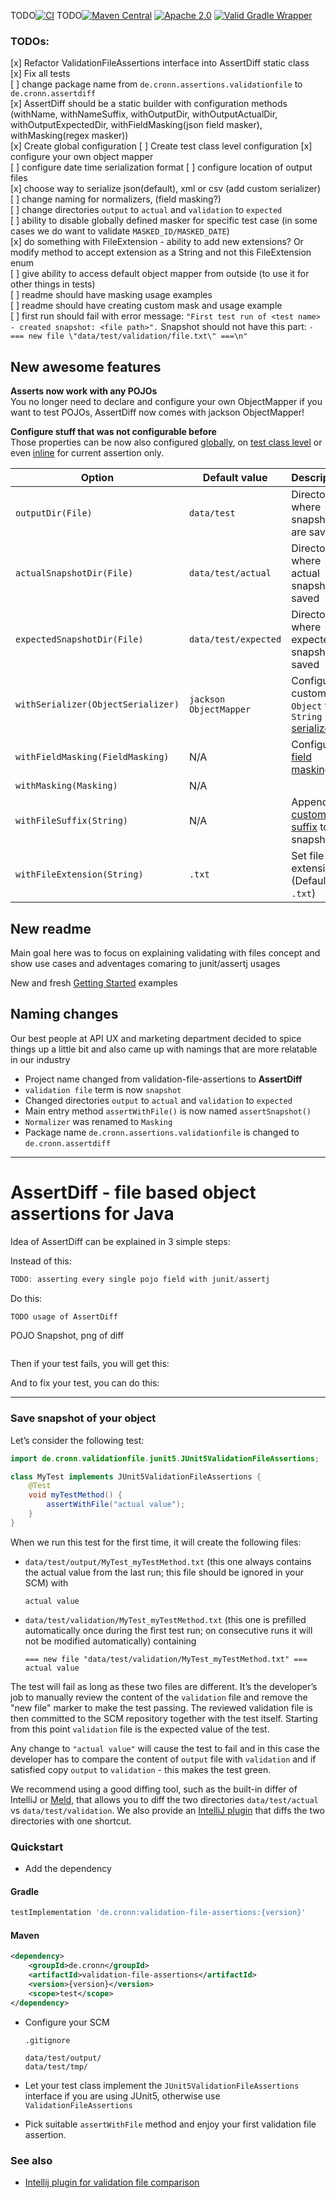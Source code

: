 TODO[![CI](https://github.com/cronn/validation-file-assertions/workflows/CI/badge.svg)](https://github.com/cronn/validation-file-assertions/actions)
TODO[![Maven Central](https://maven-badges.herokuapp.com/maven-central/de.cronn/validation-file-assertions/badge.svg)](http://maven-badges.herokuapp.com/maven-central/de.cronn/validation-file-assertions)
[![Apache 2.0](https://img.shields.io/github/license/cronn/validation-file-assertions.svg)](http://www.apache.org/licenses/LICENSE-2.0)
[![Valid Gradle Wrapper](https://github.com/cronn/validation-file-assertions/workflows/Validate%20Gradle%20Wrapper/badge.svg)](https://github.com/cronn/validation-file-assertions/actions/workflows/gradle-wrapper-validation.yml)

### TODOs:

[x] Refactor ValidationFileAssertions interface into AssertDiff static class  
[x] Fix all tests  
[ ] change package name from `de.cronn.assertions.validationfile` to `de.cronn.assertdiff`  
[x] AssertDiff should be a static builder with configuration methods (withName, withNameSuffix, withOutputDir, withOutputActualDir, withOutputExpectedDir, withFieldMasking(json field masker), withMasking(regex masker))  
[x] Create global configuration
[ ] Create test class level configuration
[x] configure your own object mapper  
[ ] configure date time serialization format
[ ] configure location of output files  
[x] choose way to serialize json(default), xml or csv (add custom serializer)  
[ ] change naming for normalizers, (field masking?)  
[ ] change directories `output` to `actual` and `validation` to `expected`  
[ ] ability to disable globally defined masker for specific test case (in some cases we do want to validate `MASKED_ID/MASKED_DATE`)  
[x] do something with FileExtension - ability to add new extensions? Or modify method to accept extension as a String and not this FileExtension enum  
[ ] give ability to access default object mapper from outside (to use it for other things in tests)  
[ ] readme should have masking usage examples  
[ ] readme should have creating custom mask and usage example  
[ ] first run should fail with error message: `"First test run of <test name> - created snapshot: <file path>".` Snapshot should not have this part: `-=== new file \"data/test/validation/file.txt\" ===\n"`


## New awesome features

**Asserts now work with any POJOs**  
You no longer need to declare and configure your own ObjectMapper if you want to test POJOs, AssertDiff now comes with jackson ObjectMapper!

**Configure stuff that was not configurable before**  
Those properties can be now also configured [globally](#global-config), on [test class level](#test-class-config) or even [inline](#inline-config) for current assertion only.

| Option                             | Default value          | Description                                                         |
|------------------------------------|------------------------|---------------------------------------------------------------------|
| `outputDir(File)`                  | `data/test`            | Directory where  snapshots are saved                                |
| `actualSnapshotDir(File)`          | `data/test/actual`     | Directory where actual snapshot is saved                            |
| `expectedSnapshotDir(File)`        | `data/test/expected`   | Directory where expected snapshot is saved                          |
| `withSerializer(ObjectSerializer)` | `jackson ObjectMapper` | Configure custom `Object` to `String` [serializer](#serializers.md) |
| `withFieldMasking(FieldMasking)`   | N/A                    | Configure [field masking](#field-masking.md)                        |
| `withMasking(Masking)`             | N/A                    |                                                                     |
| `withFileSuffix(String)`           | N/A                    | Append [custom suffix](#file-name-suffix) to snapshots              |
| `withFileExtension(String)`        | `.txt`                 | Set file extension (Default: `.txt`)                                |

## New readme
Main goal here was to focus on explaining validating with files concept and show use cases and adventages comaring to junit/assertj usages  

New and fresh [Getting Started](#getting-started) examples  

## Naming changes  

Our best people at API UX and marketing department decided to spice things up a little bit and also came up with namings that are more relatable in our industry  

* Project name changed from validation-file-assertions to **AssertDiff**
* `validation file` term is now `snapshot`  
* Changed directories `output` to `actual` and `validation` to `expected`  
* Main entry method `assertWithFile()` is now named `assertSnapshot()`
* `Normalizer` was renamed to `Masking`
* Package name `de.cronn.assertions.validationfile` is changed to `de.cronn.assertdiff`





-------------------------

# AssertDiff - file based object assertions for Java

Idea of AssertDiff can be explained in 3 simple steps:

Instead of this:
```java
TODO: asserting every single pojo field with junit/assertj
```

Do this:
```java
TODO usage of AssertDiff
```

POJO Snapshot, png of diff
```json

```

Then if your test fails, you will get this:
<image of diff>

And to fix your test, you can do this:
<gif of saving new value in diff viewer>





-------------------------



### Save snapshot of your object

Let’s consider the following test:

```java
import de.cronn.validationfile.junit5.JUnit5ValidationFileAssertions;

class MyTest implements JUnit5ValidationFileAssertions {
    @Test
    void myTestMethod() {
        assertWithFile("actual value");
    }
}
```

When we run this test for the first time, it will create the following files:
 - `data/test/output/MyTest_myTestMethod.txt` (this one always contains the actual value from the last run; this file should be ignored in your SCM) with
   ```
   actual value
   ```
 - `data/test/validation/MyTest_myTestMethod.txt` (this one is prefilled automatically once during the first test run; on consecutive runs it will not be modified automatically) containing
   ```
   === new file "data/test/validation/MyTest_myTestMethod.txt" ===
   actual value
   ```

The test will fail as long as these two files are different. It’s the developer’s job to manually review the content of the `validation` file and remove the "new file" marker to make the test passing.
The reviewed validation file is then committed to the SCM repository together with the test itself.
Starting from this point `validation` file is the expected value of the test.

Any change to `"actual value"` will cause the test to fail and in this case the developer has to compare the content of `output` file with `validation` and if satisfied copy `output` to `validation` - this makes the test green.

We recommend using a good diffing tool, such as the built-in differ of IntelliJ or [Meld][meld], that allows you to diff the two directories `data/test/actual` vs `data/test/validation`.
We also provide an [IntelliJ plugin][intellij_plugin] that diffs the two directories with one shortcut.

### Quickstart
* Add the dependency

#### Gradle
```gradle
testImplementation 'de.cronn:validation-file-assertions:{version}'
```

#### Maven
```xml
<dependency>
    <groupId>de.cronn</groupId>
    <artifactId>validation-file-assertions</artifactId>
    <version>{version}</version>
    <scope>test</scope>
</dependency>
```

* Configure your SCM

    `.gitignore`
    ```
    data/test/output/
    data/test/tmp/
    ```

* Let your test class implement the `JUnit5ValidationFileAssertions` interface if you are using JUnit5, otherwise use `ValidationFileAssertions`

* Pick suitable `assertWithFile` method and enjoy your first validation file assertion.

### See also

* [Intellij plugin for validation file comparison][intellij_plugin]

[meld]: https://meldmerge.org/
[intellij_plugin]: https://plugins.jetbrains.com/plugin/12931-validation-file-comparison
